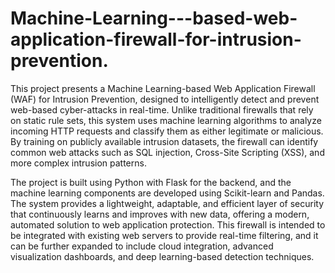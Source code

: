 # Machine-Learning---based-web-application-firewall-for-intrusion-prevention.
This project presents a Machine Learning-based Web Application Firewall (WAF) for Intrusion Prevention, designed to intelligently detect and prevent web-based cyber-attacks in real-time. Unlike traditional firewalls that rely on static rule sets, this system uses machine learning algorithms to analyze incoming HTTP requests and classify them as either legitimate or malicious. By training on publicly available intrusion datasets, the firewall can identify common web attacks such as SQL injection, Cross-Site Scripting (XSS), and more complex intrusion patterns. 

The project is built using Python with Flask for the backend, and the machine learning components are developed using Scikit-learn and Pandas. The system provides a lightweight, adaptable, and efficient layer of security that continuously learns and improves with new data, offering a modern, automated solution to web application protection. This firewall is intended to be integrated with existing web servers to provide real-time filtering, and it can be further expanded to include cloud integration, advanced visualization dashboards, and deep learning-based detection techniques.

